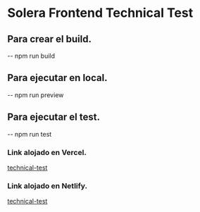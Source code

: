 # Solera Frontend Technical Test

## Para crear el build.

-- npm run build

## Para ejecutar en local.

-- npm run preview

## Para ejecutar el test.

-- npm run test

### Link alojado en Vercel.

[technical-test]()

### Link alojado en Netlify.

[technical-test]()
